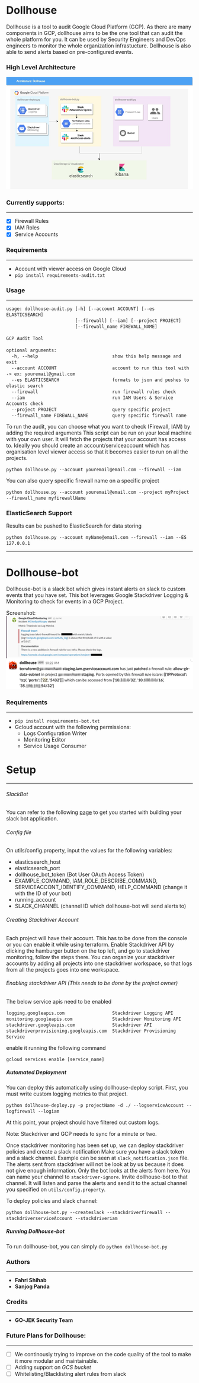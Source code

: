 # Dollhouse

Dollhouse is a tool to audit Google Cloud Platform (GCP). As there are many components in GCP, dollhouse aims to be the one tool that can audit the whole platform for you.
It can be used by Security Engineers and DevOps engineers to monitor the whole organization infrastucture. Dollhouse is also able to send alerts based on pre-configured events.

### High Level Architecture
![dollhouse_architecture](img/dollhouse-architecture.jpg "architecture")

 
### Currently supports: 
------------------------------
- [x] Firewall Rules 
- [x] IAM Roles 
- [x] Service Accounts 

### Requirements
------------------------------
- Account with viewer access on Google Cloud
- `pip install requirements-audit.txt`

### Usage
------------------------------
```
usage: dollhouse-audit.py [-h] [--account ACCOUNT] [--es ELASTICSEARCH]
                          [--firewall] [--iam] [--project PROJECT]
                          [--firewall_name FIREWALL_NAME]

GCP Audit Tool

optional arguments:
  -h, --help                            show this help message and exit
  --account ACCOUNT                     account to run this tool with -> ex: youremail@gmail.com
  --es ELASTICSEARCH                    formats to json and pushes to elastic search
  --firewall                            run firewall rules check
  --iam                                 run IAM Users & Service Accounts check
  --project PROJECT                     query specific project
  --firewall_name FIREWALL_NAME         query specific firewall name
```

To run the audit, you can choose what you want to check (Firewall, IAM) by adding the required arguments
This script can be run on your local machine with your own user. It will fetch the projects that your account has access to. Ideally you should create an account/serviceaccount which has organisation level viewer access so that it becomes easier to run on all the projects.
```
python dollhouse.py --account youremail@email.com --firewall --iam
```
You can also query specific firewall name on a specific project
```
python dollhouse.py --account youremail@email.com --project myProject --firewall_name myfirewallName
```

### ElasticSearch Support
Results can be pushed to ElasticSearch for data storing
```
python dollhouse.py --account myName@email.com --firewall --iam --ES 127.0.0.1
```
------------------------------


# Dollhouse-bot

Dollhouse-bot is a slack bot which gives instant alerts on slack to custom events that you have set. This bot leverages Google Stackdriver Logging & Monitoring to check for events in a GCP Project. 


Screenshot: 
![Screenshot_stackdriver](img/Screen%20Shot%202018-08-31%20at%2011.47.47.png "stackdriver")
![Screenshot_response](img/dollhouse_patch_alert.png "response")



### Requirements
------------------------------
- `pip install requirements-bot.txt`
- Gcloud account with the following permissions: 
    * Logs Configuration Writer
    * Monitoring Editor
    * Service Usage Consumer

# Setup
------------------------------

###### SlackBot 
You can refer to the following [page](https://www.fullstackpython.com/blog/build-first-slack-bot-python.html "Build your first slack bot python") to get you started with building your slack bot application.

###### Config file 
On utils/config.property, input the values for the following variables:
- elasticsearch_host
- elasticsearch_port
- dollhouse_bot_token (Bot User OAuth Access Token)
- EXAMPLE_COMMAND, IAM_ROLE_DESCRIBE_COMMAND, SERVICEACCONT_IDENTIFY_COMMAND, HELP_COMMAND (change it with the ID of your bot)
- running_account
- SLACK_CHANNEL (channel ID which dollhouse-bot will send alerts to)

###### Creating Stackdriver Account
Each project will have their account. This has to be done from the console or you can enable it while using terraform.
Enable Stackdriver API by clicking the hamburger button on the top left, and go to stackdriver monitoring, follow the steps there.
You can organize your stackdriver accounts by adding all projects into one stackdriver workspace, so that logs from all the projects goes into one workspace. 

###### Enabling stackdriver API *(This needs to be done by the project owner)*

The below service apis need to be enabled 
```
logging.googleapis.com                  Stackdriver Logging API
monitoring.googleapis.com               Stackdriver Monitoring API
stackdriver.googleapis.com              Stackdriver API
stackdriverprovisioning.googleapis.com  Stackdriver Provisioning Service
``` 
enable it running the following command
```
gcloud services enable [service_name]
```

##### Automated Deployment

You can deploy this automatically using dollhouse-deploy script.
First, you must write custom logging metrics to that project.
```
python dollhouse-deploy.py -p projectName -d ./ --logserviceAccount --logfirewall --logiam
```

At this point, your project should have filtered out custom logs.

Note: Stackdriver and GCP needs to sync for a minute or two.

Once stackdriver monitoring has been set up, we can deploy stackdriver policies and create a slack notification
Make sure you have a slack token and a slack channel. Example can be seen at `slack_notification.json` file. The alerts sent from stackdriver will not be look at by us because it does not give enough information. Only the bot looks at the alerts from here. You can name your channel to `stackdriver-ignore`. Invite dollhouse-bot to that channel. It will listen and parse the alerts and send it to the actual channel you specified on `utils/config.property`.

To deploy policies and slack channel:
```
python dollhouse-bot.py --createslack --stackdriverfirewall --stackdriverserviceAccount --stackdriveriam
```

##### Running Dollhouse-bot
To run dollhouse-bot, you can simply do
`python dollhouse-bot.py`

### Authors
------------------------------

* **Fahri Shihab**
* **Sanjog Panda**

### Credits
------------------------------
* **GO-JEK Security Team**

### Future Plans for Dollhouse:
------------------------------

- [ ] We continously trying to improve on the code quality of the tool to make it more modular and maintainable.
- [ ] Adding support on *GCS bucket* 
- [ ] Whitelisting/Blacklisting alert rules from slack
